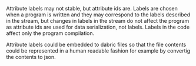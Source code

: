 Attribute labels may not stable, but attribute ids are. Labels are chosen when a program is written and they may correspond to the labels described in the stream, but changes in labels in the stream do not affect the program as attribute ids are used for data serialization, not labels. Labels in the code affect only the program compilation.

Attribute labels could be embedded to dabric files so that the file contents could be represented in a human readable fashion for example by convertig the contents to json.